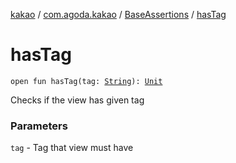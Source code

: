 [kakao](../../index.md) / [com.agoda.kakao](../index.md) / [BaseAssertions](index.md) / [hasTag](./has-tag.md)

# hasTag

`open fun hasTag(tag: `[`String`](https://kotlinlang.org/api/latest/jvm/stdlib/kotlin/-string/index.html)`): `[`Unit`](https://kotlinlang.org/api/latest/jvm/stdlib/kotlin/-unit/index.html)

Checks if the view has given tag

### Parameters

`tag` - Tag that view must have